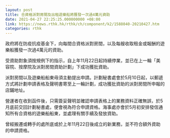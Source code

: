 ```yaml
---
layout: post
title: 合資格派對房間及出租遊樂船將獲發一次過4萬元資助
date: 2021-04-27 22:25:25.000000000 +08:00
link: https://news.rthk.hk/rthk/ch/component/k2/1588040-20210427.htm
categories: rthk
---
```


政府將在防疫抗疫基金下，向每間合資格派對房間，以及每艘收取租金或報酬的遊樂船獲發一次過4萬元的資助。

受資助對象須按規例下的指示，自上年11月22日起持續停業，並已在上一輪「美容院、按摩院及派對房間資助計劃」下成功獲批資助。

派對房間以及遊樂船船東毋須主動提出申請。計劃秘書處會於5月10日起，以郵遞方式將計劃申請表格及聲明書寄至上一輪計劃，成功獲批資助的派對房間所申報的店鋪地址。

營運者在收到函件後，只需簽妥聲明並確認申請表格上的業務資料正確無誤，於5月底前交回計劃秘書處，便會視為符合申請資格。海事處亦會於5月初安排發信通知所有合資格的遊樂船船東，並處理有關手續及發放資助。

曾經搬遷或轉手的處所底或於上年11月22日後成立的新業務，並不符合額外資助的申請資格。
